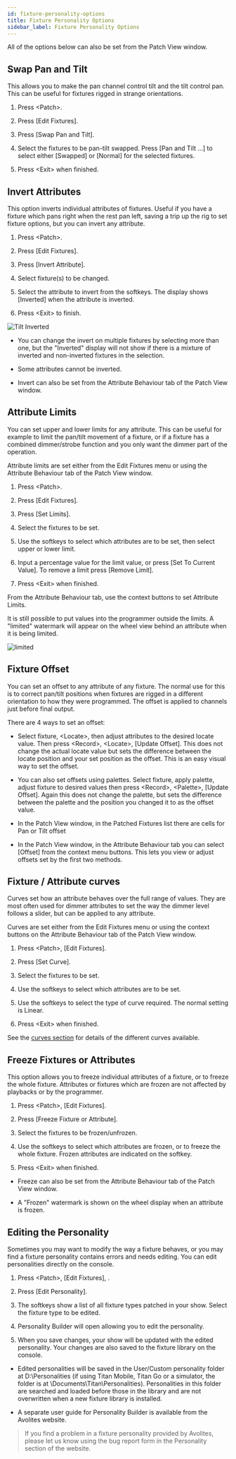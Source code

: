 ```yaml
---
id: fixture-personality-options
title: Fixture Personality Options
sidebar_label: Fixture Personality Options
---
```


All of the options below can also be set from the Patch View window.

Swap Pan and Tilt
-----------------

This allows you to make the pan channel control tilt and the tilt
control pan. This can be useful for fixtures rigged in strange
orientations.

1. Press \<Patch\>.

2. Press \[Edit Fixtures\].

3. Press \[Swap Pan and Tilt\].

4. Select the fixtures to be pan-tilt swapped. Press \[Pan and Tilt
...\] to select either \[Swapped\] or \[Normal\] for the selected
fixtures.

5. Press \<Exit\> when finished.

Invert Attributes
-----------------

This option inverts individual attributes of fixtures. Useful if you
have a fixture which pans right when the rest pan left, saving a trip up
the rig to set fixture options, but you can invert any attribute.

1. Press \<Patch\>.

2. Press \[Edit Fixtures\].

3. Press \[Invert Attribute\].

4. Select fixture(s) to be changed.

5. Select the attribute to invert from the softkeys. The display shows
\[Inverted\] when the attribute is inverted.

6. Press \<Exit\> to finish.

![Tilt Inverted](/docs/images/Tilt-Inverted.png)

-   You can change the invert on multiple fixtures by selecting more
    than one, but the "Inverted" display will not show if there is a
    mixture of inverted and non-inverted fixtures in the selection.

-   Some attributes cannot be inverted.

-   Invert can also be set from the Attribute Behaviour tab of the Patch
    View window.

Attribute Limits
----------------

You can set upper and lower limits for any attribute. This can be useful
for example to limit the pan/tilt movement of a fixture, or if a fixture
has a combined dimmer/strobe function and you only want the dimmer part
of the operation.

Attribute limits are set either from the Edit Fixtures menu or using the
Attribute Behaviour tab of the Patch View window.

1. Press \<Patch\>.

2. Press \[Edit Fixtures\].

3. Press \[Set Limits\].

4. Select the fixtures to be set.

5. Use the softkeys to select which attributes are to be set, then
select upper or lower limit.

6. Input a percentage value for the limit value, or press \[Set To
Current Value\]. To remove a limit press \[Remove Limit\].

7. Press \<Exit\> when finished.

From the Attribute Behaviour tab, use the context buttons to set
Attribute Limits.

It is still possible to put values into the programmer outside the
limits. A "limited" watermark will appear on the wheel view behind an
attribute when it is being limited.

![limited](/docs/images/limited.png)

Fixture Offset
--------------

You can set an offset to any attribute of any fixture. The normal use
for this is to correct pan/tilt positions when fixtures are rigged in a
different orientation to how they were programmed. The offset is applied
to channels just before final output.

There are 4 ways to set an offset:

-   Select fixture, \<Locate\>, then adjust attributes to the desired
    locate value. Then press \<Record\>, \<Locate\>, \[Update Offset\].
    This does not change the actual locate value but sets the difference
    between the locate position and your set position as the offset.
    This is an easy visual way to set the offset.

-   You can also set offsets using palettes. Select fixture, apply
    palette, adjust fixture to desired values then press \<Record\>,
    \<Palette\>, \[Update Offset\]. Again this does not change the
    palette, but sets the difference between the palette and the
    position you changed it to as the offset value.

-   In the Patch View window, in the Patched Fixtures list there are
    cells for Pan or Tilt offset

-   In the Patch View window, in the Attribute Behaviour tab you can
    select \[Offset\] from the context menu buttons. This lets you view
    or adjust offsets set by the first two methods.

Fixture / Attribute curves
--------------------------

Curves set how an attribute behaves over the full range of values. They
are most often used for dimmer attributes to set the way the dimmer
level follows a slider, but can be applied to any attribute.

Curves are set either from the Edit Fixtures menu or using the context
buttons on the Attribute Behaviour tab of the Patch View window.

1. Press \<Patch\>, \[Edit Fixtures\].

2. Press \[Set Curve\].

3. Select the fixtures to be set.

4. Use the softkeys to select which attributes are to be set.

5. Use the softkeys to select the type of curve required. The normal
setting is Linear.

6. Press \<Exit\> when finished.

See the [curves section](../system-settings/curves.md) for details of the different curves
available.

Freeze Fixtures or Attributes
-----------------------------

This option allows you to freeze individual attributes of a fixture, or
to freeze the whole fixture. Attributes or fixtures which are frozen are
not affected by playbacks or by the programmer.

1. Press \<Patch\>, \[Edit Fixtures\].

2. Press \[Freeze Fixture or Attribute\].

3. Select the fixtures to be frozen/unfrozen.

4. Use the softkeys to select which attributes are frozen, or to freeze
the whole fixture. Frozen attributes are indicated on the softkey.

5. Press \<Exit\> when finished.

-   Freeze can also be set from the Attribute Behaviour tab of the Patch
    View window.

-   A "Frozen" watermark is shown on the wheel display when an attribute
    is frozen.

Editing the Personality
-----------------------

Sometimes you may want to modify the way a fixture behaves, or you may
find a fixture personality contains errors and needs editing. You can
edit personalities directly on the console.

1. Press \<Patch\>, \[Edit Fixtures\], .

2. Press \[Edit Personality\].

3. The softkeys show a list of all fixture types patched in your show.
Select the fixture type to be edited.

4. Personality Builder will open allowing you to edit the personality.

5. When you save changes, your show will be updated with the edited
personality. Your changes are also saved to the fixture library on the
console.

-   Edited personalities will be saved in the User/Custom personality
    folder at D:\\Personalities (if using Titan Mobile, Titan Go or a
    simulator, the folder is at \\Documents\\Titan\\Personalities).
    Personalities in this folder are searched and loaded before those in
    the library and are not overwritten when a new fixture library is
    installed.

-   A separate user guide for Personality Builder is available from the
    Avolites website.

> If you find a problem in a fixture personality provided by Avolites, please let us know using the bug report form in the Personality section of the website.
